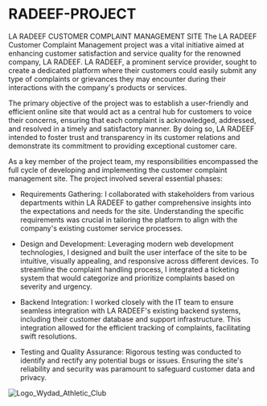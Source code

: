 # RADEEF-PROJECT
LA RADEEF CUSTOMER COMPLAINT MANAGEMENT SITE
The LA RADEEF Customer Complaint Management project was a vital initiative aimed at enhancing customer satisfaction and service quality for the renowned company, LA RADEEF. LA RADEEF, a prominent service provider, sought to create a dedicated platform where their customers could easily submit any type of complaints or grievances they may encounter during their interactions with the company's products or services.

The primary objective of the project was to establish a user-friendly and efficient online site that would act as a central hub for customers to voice their concerns, ensuring that each complaint is acknowledged, addressed, and resolved in a timely and satisfactory manner. By doing so, LA RADEEF intended to foster trust and transparency in its customer relations and demonstrate its commitment to providing exceptional customer care.

As a key member of the project team, my responsibilities encompassed the full cycle of developing and implementing the customer complaint management site. The project involved several essential phases:

* Requirements Gathering: I collaborated with stakeholders from various departments within LA RADEEF to gather comprehensive insights into the expectations and needs for the site. Understanding the specific requirements was crucial in tailoring the platform to align with the company's existing customer service processes.

* Design and Development: Leveraging modern web development technologies, I designed and built the user interface of the site to be intuitive, visually appealing, and responsive across different devices. To streamline the complaint handling process, I integrated a ticketing system that would categorize and prioritize complaints based on severity and urgency.

* Backend Integration: I worked closely with the IT team to ensure seamless integration with LA RADEEF's existing backend systems, including their customer database and support infrastructure. This integration allowed for the efficient tracking of complaints, facilitating swift resolutions.

* Testing and Quality Assurance: Rigorous testing was conducted to identify and rectify any potential bugs or issues. Ensuring the site's reliability and security was paramount to safeguard customer data and privacy.


![Logo_Wydad_Athletic_Club](https://github.com/othmanetaybi/RADEEF-PROJECT/assets/82034036/3f9480da-a2cd-467a-be1b-8b3b694da047)
